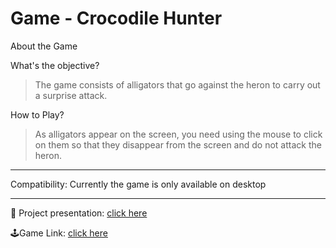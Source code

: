 # Game - Crocodile Hunter

About the Game

What's the objective?
  > The game consists of alligators that go against the heron to carry out a surprise attack.

How to Play?
  > As alligators appear on the screen, you need using the mouse to click on them so that they disappear from the screen and do not attack the heron.
  
------------------------------------------------------------------------------------------------------------------------------

Compatibility: Currently the game is only available on desktop

------------------------------------------------------------------------------------------------------------------------------

<p>💬 Project presentation: <a href="http://ttps%3A//docs.google.com/presentation/d/1Qb-zjBcvkoNIPb1TfBvwmxWaAxv8yeeVXdbgR2rHeU0/edit?usp=sharing">click here</a></p>

<p> 🕹️Game Link: <a href="https://rodrigofxxx.github.io/crocodile-hunter/" rel="noopener noreferrer" target="_blank">click here</a></p>
